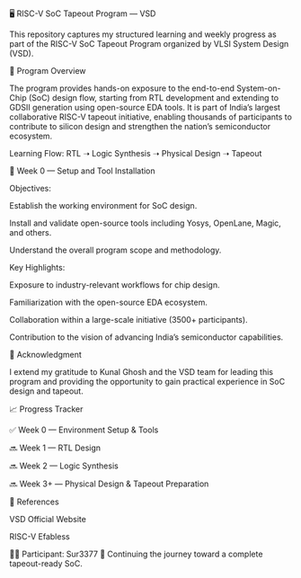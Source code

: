 🖥️ RISC-V SoC Tapeout Program — VSD

This repository captures my structured learning and weekly progress as part of the RISC-V SoC Tapeout Program organized by VLSI System Design (VSD).

📌 Program Overview

The program provides hands-on exposure to the end-to-end System-on-Chip (SoC) design flow, starting from RTL development and extending to GDSII generation using open-source EDA tools.
It is part of India’s largest collaborative RISC-V tapeout initiative, enabling thousands of participants to contribute to silicon design and strengthen the nation’s semiconductor ecosystem.

Learning Flow:
RTL ➝ Logic Synthesis ➝ Physical Design ➝ Tapeout

📅 Week 0 — Setup and Tool Installation

Objectives:

Establish the working environment for SoC design.

Install and validate open-source tools including Yosys, OpenLane, Magic, and others.

Understand the overall program scope and methodology.

Key Highlights:

Exposure to industry-relevant workflows for chip design.

Familiarization with the open-source EDA ecosystem.

Collaboration within a large-scale initiative (3500+ participants).

Contribution to the vision of advancing India’s semiconductor capabilities.

🙏 Acknowledgment

I extend my gratitude to Kunal Ghosh and the VSD team for leading this program and providing the opportunity to gain practical experience in SoC design and tapeout.

📈 Progress Tracker

✅ Week 0 — Environment Setup & Tools

🔜 Week 1 — RTL Design

🔜 Week 2 — Logic Synthesis

🔜 Week 3+ — Physical Design & Tapeout Preparation

🔗 References

VSD Official Website

RISC-V Efabless

👨‍💻 Participant: Sur3377
🚀 Continuing the journey toward a complete tapeout-ready SoC.
